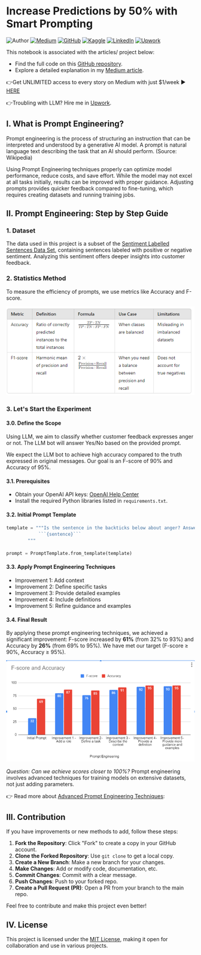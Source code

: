 # Increase Predictions by 50% with Smart Prompting

![Author](https://img.shields.io/badge/Author-Nhi%20Yen-brightgreen)
[![Medium](https://img.shields.io/badge/Medium-Follow%20Me-blue)](https://medium.com/@yennhi95zz/subscribe)
[![GitHub](https://img.shields.io/badge/GitHub-Follow%20Me-lightgrey)](https://github.com/yennhi95zz)
[![Kaggle](https://img.shields.io/badge/Kaggle-Follow%20Me-orange)](https://www.kaggle.com/nhiyen/code)
[![LinkedIn](https://img.shields.io/badge/LinkedIn-Connect%20with%20Me-informational)](https://www.linkedin.com/in/yennhi95zz/)
[![Upwork](https://img.shields.io/badge/Upwork-Hire%20Me-brightgreen)](https://www.upwork.com/freelancers/~018cb35a4fd005fbff)

This notebook is associated with the articles/ project below:

- Find the full code on this [GitHub repository](https://github.com/yennhi95zz/llm-prompt-engineering).
- Explore a detailed explanation in my [Medium article](https://medium.com/@yennhi95zz/increase-predictions-by-50-with-smart-prompting-981385fb10af).

👉Get UNLIMITED access to every story on Medium with just $1/week ▶ [HERE](https://medium.com/@yennhi95zz/membership)

👉Troubling with LLM? Hire me in [Upwork](https://medium.com/r/?url=https%3A%2F%2Fwww.upwork.com%2Ffreelancers%2F~018cb35a4fd005fbff).

## I. What is Prompt Engineering?
Prompt engineering is the process of structuring an instruction that can be interpreted and understood by a generative AI model. A prompt is natural language text describing the task that an AI should perform. (Source: Wikipedia)

Using Prompt Engineering techniques properly can optimize model performance, reduce costs, and save effort. While the model may not excel at all tasks initially, results can be improved with proper guidance. Adjusting prompts provides quicker feedback compared to fine-tuning, which requires creating datasets and running training jobs.

## II. Prompt Engineering: Step by Step Guide
### 1. Dataset
The data used in this project is a subset of the [Sentiment Labelled Sentences Data Set](https://www.kaggle.com/datasets/marklvl/sentiment-labelled-sentences-data-set), containing sentences labeled with positive or negative sentiment. Analyzing this sentiment offers deeper insights into customer feedback.

### 2. Statistics Method
To measure the efficiency of prompts, we use metrics like Accuracy and F-score.

![alt text](<images/Fscore Accuracy.png>)

### 3. Let's Start the Experiment
#### 3.0. Define the Scope
Using LLM, we aim to classify whether customer feedback expresses anger or not. The LLM bot will answer Yes/No based on the provided prompt.

We expect the LLM bot to achieve high accuracy compared to the truth expressed in original messages. Our goal is an F-score of 90% and Accuracy of 95%.

#### 3.1. Prerequisites
- Obtain your OpenAI API keys: [OpenAI Help Center](https://help.openai.com/en/articles/5514112-where-can-i-find-my-api-key)
- Install the required Python libraries listed in `requirements.txt`.

#### 3.2. Initial Prompt Template
```python
template = """Is the sentence in the backticks below about anger? Answer only "yes" or "no".
            ```{sentence}```
        """

prompt = PromptTemplate.from_template(template)
```
#### 3.3. Apply Prompt Engineering Techniques

- Improvement 1: Add context
- Improvement 2: Define specific tasks
- Improvement 3: Provide detailed examples
- Improvement 4: Include definitions
- Improvement 5: Refine guidance and examples

#### 3.4. Final Result

By applying these prompt engineering techniques, we achieved a significant improvement: F-score increased by **61%** (from 32% to 93%) and Accuracy by **26%** (from 69% to 95%). We have met our target (F-score ≥ 90%, Accuracy ≥ 95%).

![Result](images/Result.png)

*Question: Can we achieve scores closer to 100%?* Prompt engineering involves advanced techniques for training models on extensive datasets, not just adding parameters.

👉 Read more about [Advanced Prompt Engineering Techniques](https://medium.com/r/?url=https%3A%2F%2Fwww.upwork.com%2Ffreelancers%2F~018cb35a4fd005fbff%3Fp%3D1800734980118216704):

## III. Contribution

If you have improvements or new methods to add, follow these steps:

1. **Fork the Repository**: Click "Fork" to create a copy in your GitHub account.
2. **Clone the Forked Repository**: Use `git clone` to get a local copy.
3. **Create a New Branch**: Make a new branch for your changes.
4. **Make Changes**: Add or modify code, documentation, etc.
5. **Commit Changes**: Commit with a clear message.
6. **Push Changes**: Push to your forked repo.
7. **Create a Pull Request (PR)**: Open a PR from your branch to the main repo.

Feel free to contribute and make this project even better!

## IV. License

This project is licensed under the [MIT License](https://github.com/git/git-scm.com/blob/main/MIT-LICENSE.txt), making it open for collaboration and use in various projects.